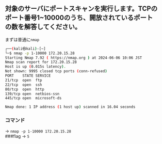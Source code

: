 ## 対象のサーバにポートスキャンを実行します。TCPのポート番号1~10000のうち、開放されているポートの数を解答してください。  
  
まずは普通に`nmap`  
   
```bash
┌──(kali㉿kali)-[~]
└─$ nmap -p 1-10000 172.20.15.28
Starting Nmap 7.92 ( https://nmap.org ) at 2024-06-06 10:06 JST
Nmap scan report for 172.20.15.28
Host is up (0.015s latency).
Not shown: 9995 closed tcp ports (conn-refused)
PORT    STATE SERVICE
21/tcp  open  ftp
22/tcp  open  ssh
80/tcp  open  http
139/tcp open  netbios-ssn
445/tcp open  microsoft-ds

Nmap done: 1 IP address (1 host up) scanned in 16.04 seconds

```  
  
### コマンド 
-> `nmap -p 1-10000 172.20.15.28`   
###flag 
-> `5`
